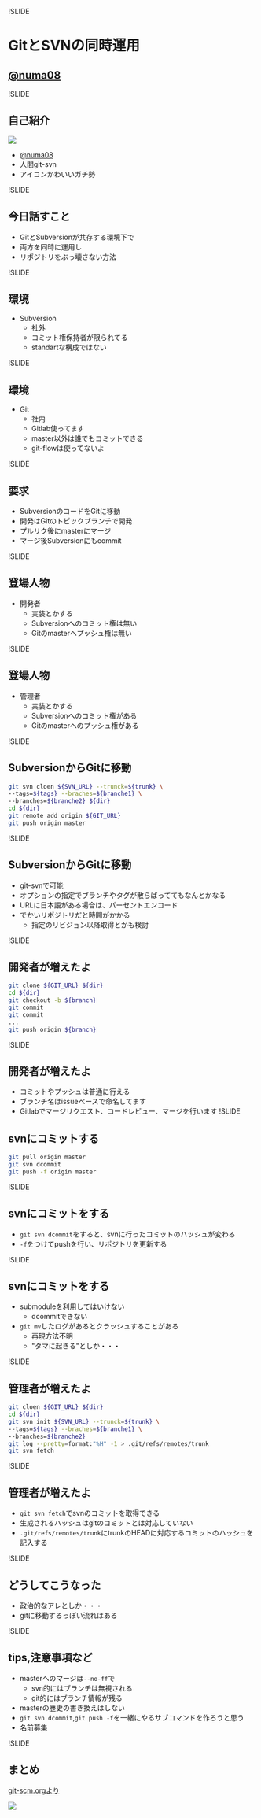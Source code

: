 !SLIDE
# GitとSVNの同時運用

## [@numa08](https://twitter.com/numa08)

!SLIDE

## 自己紹介

 ![](hello/icon.jpeg)

 - [@numa08](https://twitter.com/numa08)
 - 人間git-svn
 - アイコンかわいいガチ勢

!SLIDE

## 今日話すこと

 - GitとSubversionが共存する環境下で
 - 両方を同時に運用し
 - リポジトリをぶっ壊さない方法

!SLIDE

## 環境

 - Subversion
     - 社外
     - コミット権保持者が限られてる
     - standartな構成ではない

!SLIDE

## 環境

 - Git
     - 社内
     - Gitlab使ってます
     - master以外は誰でもコミットできる
     - git-flowは使ってないよ

!SLIDE

## 要求

 - SubversionのコードをGitに移動
 - 開発はGitのトピックブランチで開発
 - プルリク後にmasterにマージ
 - マージ後Subversionにもcommit

!SLIDE

## 登場人物

 - 開発者
     - 実装とかする
     - Subversionへのコミット権は無い
     - Gitのmasterへプッシュ権は無い

!SLIDE

## 登場人物

 - 管理者
     - 実装とかする
     - Subversionへのコミット権がある
     - Gitのmasterへのプッシュ権がある

!SLIDE

## SubversionからGitに移動

```bash
git svn cloen ${SVN_URL} --trunck=${trunk} \
--tags=${tags} --braches=${branche1} \
--branches=${branche2} ${dir}
cd ${dir}
git remote add origin ${GIT_URL}
git push origin master
```

!SLIDE

## SubversionからGitに移動

 - git-svnで可能
 - オプションの指定でブランチやタグが散らばっててもなんとかなる
 - URLに日本語がある場合は、パーセントエンコード
 - でかいリポジトリだと時間がかかる
      - 指定のリビジョン以降取得とかも検討

!SLIDE

## 開発者が増えたよ

 
```bash
git clone ${GIT_URL} ${dir}
cd ${dir}
git checkout -b ${branch}
git commit
git commit
...
git push origin ${branch}
```

!SLIDE

## 開発者が増えたよ

 - コミットやプッシュは普通に行える
 - ブランチ名はissueベースで命名してます
 - Gitlabでマージリクエスト、コードレビュー、マージを行います
!SLIDE

## svnにコミットする


```bash
git pull origin master
git svn dcommit
git push -f origin master
```

!SLIDE

## svnにコミットをする

 - `git svn dcommit`をすると、svnに行ったコミットのハッシュが変わる
 - `-f`をつけてpushを行い、リポジトリを更新する

!SLIDE

## svnにコミットをする

 - submoduleを利用してはいけない
      - dcommitできない
 - `git mv`したログがあるとクラッシュすることがある
      - 再現方法不明
      - "タマに起きる"としか・・・ 


!SLIDE

## 管理者が増えたよ


```bash
git cloen ${GIT_URL} ${dir}
cd ${dir}
git svn init ${SVN_URL} --trunck=${trunk} \
--tags=${tags} --braches=${branche1} \
--branches=${branche2}
git log --pretty=format:"%H" -1 > .git/refs/remotes/trunk
git svn fetch
```


!SLIDE

## 管理者が増えたよ

 - `git svn fetch`でsvnのコミットを取得できる
 - 生成されるハッシュはgitのコミットとは対応していない
 - `.git/refs/remotes/trunk`にtrunkのHEADに対応するコミットのハッシュを記入する

!SLIDE

## どうしてこうなった

 - 政治的なアレとしか・・・
 - gitに移動するっぽい流れはある

!SLIDE

## tips,注意事項など

 - masterへのマージは`--no-ff`で
     - svn的にはブランチは無視される
     - git的にはブランチ情報が残る
 - masterの歴史の書き換えはしない
 - `git svn dcommit`,`git push -f`を一緒にやるサブコマンドを作ろうと思う
 - 名前募集


!SLIDE

## まとめ

[git-scm.orgより](http://git-scm.com/book/ja/Git%E3%81%A8%E3%81%9D%E3%81%AE%E4%BB%96%E3%81%AE%E3%82%B7%E3%82%B9%E3%83%86%E3%83%A0%E3%81%AE%E9%80%A3%E6%90%BA-Git-%E3%81%A8-Subversion)

![](hello/matome.png)